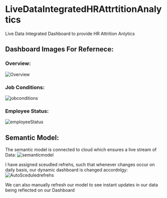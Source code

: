 # LiveDataIntegratedHRAttrtitionAnalytics
Live Data Integrated Dashboard to provide HR Attrition Anlytics

## Dashboard Images For Refernece:

### Overview:
![Overview](https://github.com/hshariq/LiveDataIntegratedHRAttrtitionAnalytics/assets/114312270/c158c765-65da-4c21-a0db-9bb700aaa2a6)

### Job Conditions:
![jobconditions](https://github.com/hshariq/LiveDataIntegratedHRAttrtitionAnalytics/assets/114312270/e1e47958-261e-45dc-9da7-6d9a63c9eef4)

### Employee Status:
![employeeStatus](https://github.com/hshariq/LiveDataIntegratedHRAttrtitionAnalytics/assets/114312270/d9a41a8e-9b7c-4ae4-88e0-ba9e910b7220)

## Semantic Model:
The semantic model is connected to cloud which ensures a live stream of Data:
![semanticmodel](https://github.com/hshariq/LiveDataIntegratedHRAttrtitionAnalytics/assets/114312270/3178fa0e-8537-4261-a78b-aea25e9dfee3)

I have assigned sceudled refrehs, such that whenever changes occur on daily basis, our dynamic dashboard is changed accordnlgy:
![AutoSceduledrefrehs](https://github.com/hshariq/LiveDataIntegratedHRAttrtitionAnalytics/assets/114312270/9a606624-c53f-455a-a4da-85fad8606cf2)

We can also manually refresh our model to see instant updates in our data being reflected on our Dashboard

